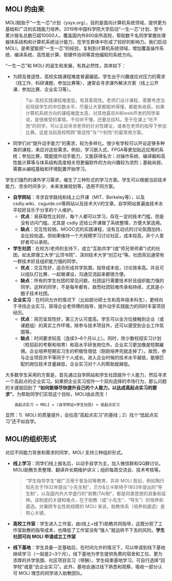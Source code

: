 ## **MOLI 的由来**

MOLI脱胎于“一生一芯”计划（ysyx.org），目的是面向计算机系统领域，提供更为基础和广泛的实践能力培养。2019年中国科学院大学启动“一生一芯”计划，至今累计报名总数已超10000人，覆盖国内外800余所高校，帮助数千名同学掌握处理器体系结构和计算机系统设计能力，在学生群体中形成了较好的影响力。我们启动 MOLI，是希望能把“一生一芯”的经验，复制到计算机系统领域，增加覆盖操作系统、编译系统、高性能计算、软硬件协同等其他偏软的系统方向。

“一生一芯”和 MOLI 的诞生和发展，有其必然性，具体如下：

* 为顾及普适性，高校实践课程难度普遍偏低。学生出于兴趣或应对压力的需求（找工作、科研课题、参加比赛等），通常会寻求课外解决方案（线上公开课、参加比赛、企业实习等）。
    
    > Tip: 高校实践课程难度低，有其客观性。老师们设计课程，需要考虑当前班级学生的中位数水平，尽量让大家都能听得懂，都能有收获。如果计算机系统方向的课程难度太高，对其他喜欢AI和web开发的同学来说，是很难受的事情，不仅听不懂，还要总挂科。至于在课上“吃不饱”的同学，可以主动寻求老师的针对性建议，或者在老师的指导下参加比赛。这是当前高校照顾“普适性”与“个别性”的最常用方案。
  
* 同学们对“提升动手能力”的需求，较为多样化。很少有学校可以开设足够多种类的课程，来应对这些需求。例如，学习嵌入式、FPGA等更加贴近应用的系统；参加比赛，既能提升动手能力，又能获得名次；对操作系统、编译器和高性能计算等与体系结构高度相关但更偏软件的方向兴趣较为浓烈；基础尚弱，需要从编程基础和环境配置开始学习。

学生们强烈的课外学习需求，催生了三种形式的学习方案。学生可以根据当前技术能力、空余时间多少、未来发展规划等，选用不同方案。

* **自学网站**：寻求自学路线和线上公开课（MIT、Berkeley等），以及csdiy.wiki、csguide.cn等网站以及技术大V的文章。自学网站普遍由技术水平较好且乐于分享的个人维护。
    * **优点**：易获取性比较好，每个人都可以学习，存在一定的技术门槛，但是没有访问门槛。尤其是 csdiy 还给公开课做了系统整理，方便大家选用。
    * **缺点**：交互性较弱。MOOC式的实践课程，没有互动式的讨论氛围加持，会比较劝退。但如果维持一个大规模学习讨论社区，成本较高，非个人爱好者可以承担。
* **学生社团**：在校方/老师的支持下，成立“互助共学”(或“师兄带师弟”)式的社团，如太原理工大学“云顶书院”、深圳技术大学“创芯社”等。社团背后通常有一群技术好且组织能力强的同学。
    * **优点**：交互性好，适合形成共学氛围，指导成本低，讨论效率高。并且可以组队打比赛、一起做课设，沟通交流起来都很方便。
    * **缺点**：所有的学生社团的常见问题，社团运行需要技术好且组织能力强的同学。这样的同学，不是每年都有，故而社团较难传承和持续，尤其是小圈子技术社团。
* **企业实习**：在时间允许的情况下（比如部分硕士生和高年级本科生），更倾向于寻找企业实习，获得企业老师傅的指导，提升动手实践能力的同时丰富项目经历。
    * **优点**：简历呈现性好，第三方认可度高。学生可以全方位接触到企业（或课题组）的真实工作环境，除参与技术项目外，还可以感受到企业工作氛围等。
    * **缺点**：时间要求较高（连续3~6个月以上）。同时，除少数校招实习计划（校招前的考察和培育）和高水平研发岗位外，企业实习更加像是短期雇佣。企业培养短期实习生的积极性很低（刚刚培养完就走掉了）。故而，参与企业项目并不等同于个人成长。进入企业时候的技术水平越低，能够匹配的岗位技术含量越低，企业实习对个人的帮助就越低。
 
大多数学生采用的方案是，首先通过自学网站和学生社团提升个人能力，然后寻求一个高起点的企业实习。如果把企业实习视作一个双向选择的市场行为，那么问题的关键就回到了 **“如何能够尽快提升自己的个人能力，以达成高起点实习的要求”**。为帮助同学们实现这个目标，MOLI由此而生！

        高起点实习 > MOLI = (自学网站+学生社团) > 低起点实习

显然：1）MOLI 的质量提升，会拉高“高起点实习”的基线；2）找个“低起点实习”还不如自学。

## **MOLI的组织形式**

对应不同能力背景和需求的同学，MOLI 支持三种组织形式。

* **线上学习**：同学们线上报名后，以动手自学为主，加入微信群和QQ群讨论。MOLI助教负责整理、翻译并长期维护讲义；组织每周交流会、技术考核等。

    > “学生指导学生”被广泛用于普及初等教育，并非 MOLI 首创，例如陶行知先生于1932年提出“小先生制”，贝尔&兰卡斯特于1803年提出的“导生制”，以及国内外大学盛行的“助教(TA)制”，都是同类思想的具象和延伸。该制度的关键和难点，在于助教（或“小先生”、“导生”）的培养和遴选。对兼顾专业性和规模的 MOLI 来说，助教体系（培养和遴选）是核心关键。

* **高校工作室**：学生进入工作室，由(线上+线下)助教共同指导，这既分担了工作室助教的指导成本，也降低了工作室没有“强人”就运转不下去的风险。**学生社团可向 MOLI 申请成立工作室**
  
* **线下基地**：学生具备一定基础后，在时间允许的情况下，可以申请到线下基地继续学习（一般是2~3个月）。线下基地为学生提供免费的宿舍和工位、更为浓厚的共学氛围、社区项目实习（带酬）。学生结束基地学习，可自行选择“回学校”或是“去企业实习”。此外，基地会通过线下熟悉和观察，吸收一部分认可 MOLI 理念的同学进入助教团队。

<!--例如，我从书上学习到了操作系统里“系统调用（system call）”的概念，知道它是操作系统提供给用户程序调用系统资源的接口，那么，我能否自己实现一个简单的系统调用，来验证我的理解是否正确；我知道了Linux驱动的基本原理，我能否写一个驱动，或者是修改一个驱动，使其按照我的

同时，MOLI鼓励同学们在动手实践的过程中，逐步掌握“独立解决问题的能力”，因为掌握能力要比掌握知识更重要。我们不知道自己未来要面临什么样的实际问题，故而我们需要具备面对新问题可以给出解决方案的能力，比如快速上手一门新的编程语言、掌握一个新算法；快速定位系统的性能瓶颈，找到优化方法等等。“动手实践”和“独立解决问题”两个思想，贯穿了整个 MOLI 的所有角落，这种理念无关乎具体项目

在命名上，MOLI 参考了 MOOC（Massive Open Learning-by-doing Initiative）。相比MOOC，MOLI更加强调动手训练，主张“Learning-by-doing”，并为此引入了助教的机制。


在运营“一生一芯”（ysyx.org）的过程中，我们发现，国内有很多同学对计算机系统和处理器芯片非常感兴趣，并且对零基础起步的长期学习路线有较高需求。例如，我今年大一，对操作系统和处理器芯片感兴趣，应当如何学习；我想做一个计算机系统，本科期间搞定“系统三大件”（处理器、操作系统、编译器），应当如何学习；我对“当我敲下回车的时候，计算机发生了什么”很有兴趣；尤其是对操作系统、编译器、高性能计算。

通常情况下，相比看视频或者看书学习理论课，实践课需要更多动手，并且遇到的问题更加具备多样性和差异化。例如，即使是学习同一套讲义实现一个处理器和操作系统，因采用不同的设计思路和优化方法等，每个同学遇到的问题总归是不一样的。

，这使得。填空式的实践课对能力提升有限，
互助共学，并为此引入了助教的机制。在学习内容方面，MOLI当前主要

我们期望可以支持更多的同学通过 MOLI 提升动手实践能力，然后再邀请一部分有兴趣有热情的同学，加入助教团队，帮助到更多的同学。

## Commands

* `mkdocs new [dir-name]` - Create a new project.
* `mkdocs serve` - Start the live-reloading docs server.
* `mkdocs build` - Build the documentation site.
* `mkdocs -h` - Print help message and exit.

Just a test

Just a test 22222

## Test

    我先尝试一下 markdown 的语法，这里的底纹颜色

## Project layout

    mkdocs.yml    # The configuration file.
    docs/
        index.md  # The documentation homepage.
        ...       # Other markdown pages, images and other files.

-->
